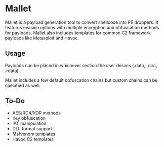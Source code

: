 # Mallet
Mallet is a payload generation tool to convert shellcode into PE droppers. It features evasion options with multiple encryption and obfuscation methods for payloads. Mallet also includes templates for common C2 framework payloads like Metasploit and Havoc.

## Usage
Payloads can be placed in whichever section the user desires (.data, .rsrc, .rdata): 

Mallet includes a few default obfuscation chains but custom chains can be specified as well:

## To-Do
- AES/RC4/XOR methods
- Key obfuscation
- IAT manipulation
- DLL format support
- Msfvenom templates
- Havoc C2 templates
